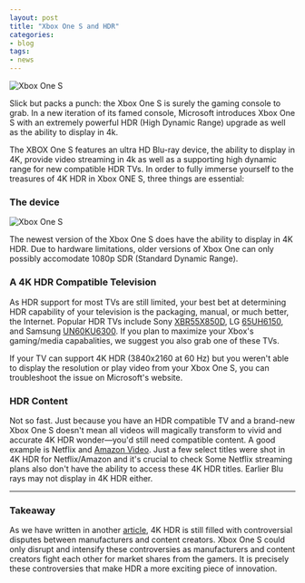 ```yaml
---
layout: post
title: "Xbox One S and HDR"
categories:
- blog
tags:
- news
---
```

![Xbox One S](http://myhdrtv.com/static/3a.jpg)

Slick but packs a punch: the Xbox One S is surely the gaming console to grab. In a new iteration of its famed console, Microsoft introduces Xbox One S with an extremely powerful HDR (High Dynamic Range) upgrade as well as the ability to display in 4k. 

The XBOX One S features an ultra HD Blu-ray device, the ability to display in 4K, provide video streaming in 4k as well as a supporting high dynamic range for new compatible HDR TVs. In order to fully immerse yourself to the treasures of 4K HDR in Xbox ONE S, three things are essential:

### The device

![Xbox One S](http://myhdrtv.com/static/3b.jpg)

The newest version of the Xbox One S does have the ability to display in 4K HDR. Due to hardware limitations, older versions of Xbox One can only possibly accomodate 1080p SDR (Standard Dynamic Range).




### A 4K HDR Compatible Television

As HDR support for most TVs are still limited, your best bet at determining HDR capability of your television is the packaging, manual, or much better, the Internet. Popular HDR TVs include Sony [XBR55X850D](http://amzn.to/2bc52HI), LG [65UH6150](http://amzn.to/2bc4OQP), and Samsung [UN60KU6300](http://amzn.to/2aIUphb). If you plan to maximize your Xbox's gaming/media capabalities, we suggest you also grab one of these TVs.

If your TV can support 4K HDR (3840x2160 at 60 Hz) but you weren't able to display the resolution or play video from your Xbox One S, you can troubleshoot the issue on Microsoft's website. 

### HDR Content
Not so fast. Just because you have an HDR compatible TV and a brand-new Xbox One S doesn't mean all videos will magically transform to vivid and accurate 4K HDR wonder—you'd still need compatible content. A good example is Netflix and [Amazon Video](http://www.amazon.com/gp/video/primesignup?tag=). Just a few select titles were shot in 4K HDR for Netflix/Amazon and it's crucial to check Some Netflix streaming plans also don't have the ability to access these 4K HDR titles. Earlier Blu rays may not display in 4K HDR either. 

---


### Takeaway
As we have written in another [article](http://www.myhdrtv.com/blog/2016/08/09/HDR-and-war.html), 4K HDR is still filled with controversial disputes between manufacturers and content creators. Xbox One S could only disrupt and intensify these controversies as manufacturers and content creators fight each other for market shares from the gamers. It is precisely these controversies that make HDR a more exciting piece of innovation.